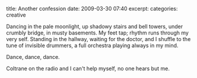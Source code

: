 title: Another confession
date: 2009-03-30 07:40
excerpt: 
categories: creative

Dancing
in the pale moonlight,
up shadowy stairs
and bell  towers,
under crumbly bridge,
in musty basements.
My feet tap;
rhythm  runs through
my very self.
Standing in the hallway,
waiting  for the doctor,
and I shuffle to the tune
of invisible drummers,
a  full orchestra
playing always in my mind.

Dance,
dance,
dance.

Coltrane  on the radio
and I can't help myself,
no one hears but me.